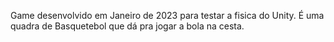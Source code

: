 Game desenvolvido em Janeiro de 2023 para testar a fisica do Unity. É uma quadra de Basquetebol que dá pra jogar a bola na cesta.
